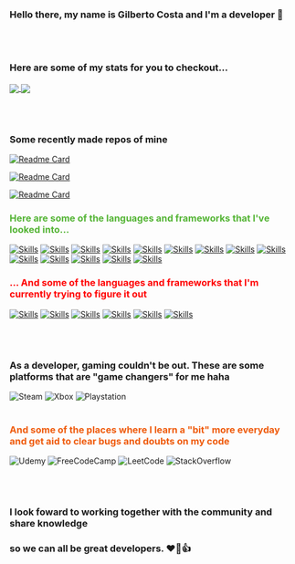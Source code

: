 
### <strong>Hello there, my name is Gilberto Costa and I'm a developer 👋</strong>
<br></br>

### <strong>Here are some of my stats for you to checkout...</strong> ###
<lb></lb>

<a href="https://github.com/anuraghazra/github-readme-stats">
  <img align="center" src="https://github-readme-stats.vercel.app/api?username=Ginkno&theme=dracula" />
</a>

<a href="https://github.com/anuraghazra/github-readme-stats">
  <img align="center" src="https://github-readme-stats.vercel.app/api/top-langs/?username=Ginkno&layout=compact" />
</a>

<br></br>

### <strong> Some recently made repos of mine </strong> ###
<lb></lb>

[![Readme Card](https://github-readme-stats.vercel.app/api/pin/?username=Ginkno&repo=Browser-automation-with-python&show_owner=true)](https://github.com/anuraghazra/github-readme-stats)

[![Readme Card](https://github-readme-stats.vercel.app/api/pin/?username=Ginkno&repo=NTSL-trading&show_owner=true)](https://github.com/anuraghazra/github-readme-stats)

[![Readme Card](https://github-readme-stats.vercel.app/api/pin/?username=Ginkno&repo=Projeto-DIO-GitHub-Desafio&show_owner=true)](https://github.com/anuraghazra/github-readme-stats)

### <strong><p style="color:54B435">Here are some of the languages and frameworks that I've looked into...</p></strong> ###
<lb></lb>

[![Skills](https://img.shields.io/badge/HTML5-E34F26?style=for-the-badge&logo=html5&logoColor=white)]()
[![Skills](https://img.shields.io/badge/CSS3-1572B6?style=for-the-badge&logo=css3&logoColor=white)]()
[![Skills](https://img.shields.io/badge/Shell_Script-121011?style=for-the-badge&logo=gnu-bash&logoColor=white)]()
[![Skills](https://img.shields.io/badge/JavaScript-F7DF1E?style=for-the-badge&logo=javascript&logoColor=black)]()
[![Skills](https://img.shields.io/badge/Node.js-43853D?style=for-the-badge&logo=node.js&logoColor=white)]()
[![Skills](https://img.shields.io/badge/Bootstrap-563D7C?style=for-the-badge&logo=bootstrap&logoColor=white)]()
[![Skills](https://img.shields.io/badge/jQuery-0769AD?style=for-the-badge&logo=jquery&logoColor=white)]()
[![Skills](https://img.shields.io/badge/MySQL-00000F?style=for-the-badge&logo=mysql&logoColor=white)]()
[![Skills](https://img.shields.io/badge/Python-14354C?style=for-the-badge&logo=python&logoColor=blue)]()
[![Skills](https://img.shields.io/badge/C-00599C?style=for-the-badge&logo=c&logoColor=white)]()
[![Skills](https://img.shields.io/badge/MongoDB-4EA94B?style=for-the-badge&logo=mongodb&logoColor=white)]()
[![Skills](https://img.shields.io/badge/Express.js-404D59?style=for-the-badge)]()
[![Skills](https://img.shields.io/badge/Microsoft_Excel-217346?style=for-the-badge&logo=microsoft-excel&logoColor=white)]()
[![Skills](https://img.shields.io/badge/Microsoft_Word-2B579A?style=for-the-badge&logo=microsoft-word&logoColor=white)]()

### <strong><p style="color:red;">... And some of the languages and frameworks that I'm currently trying to figure it out</p></strong> ###
<lb></lb>

[![Skills](https://img.shields.io/badge/React-20232A?style=for-the-badge&logo=react&logoColor=61DAFB)]()
[![Skills](https://img.shields.io/badge/Vue.js-35495E?style=for-the-badge&logo=vue.js&logoColor=4FC08D)]()
[![Skills](https://img.shields.io/badge/Angular-DD0031?style=for-the-badge&logo=angular&logoColor=white)]()
[![Skills](https://img.shields.io/badge/TypeScript-007ACC?style=for-the-badge&logo=typescript&logoColor=white)]()
[![Skills](https://img.shields.io/badge/Java-ED8B00?style=for-the-badge&logo=java&logoColor=black)]()
[![Skills](https://img.shields.io/badge/Kotlin-0095D5?&style=for-the-badge&logo=kotlin&logoColor=white)]()

<br></br>

### As a developer, gaming couldn't be out. These are some platforms that are <strong>"game changers"</strong> for me haha ###
![Steam](https://img.shields.io/badge/steam-%23000000.svg?style=for-the-badge&logo=steam&logoColor=white)
![Xbox](https://img.shields.io/badge/xbox-%23107C10.svg?style=for-the-badge&logo=xbox&logoColor=white)
![Playstation](https://img.shields.io/badge/Playstation-003791?style=for-the-badge&logo=playstation&logoColor=white)
<br></br>
### <strong><p style="color:EF5B0C;"> And some of the places where I learn a "bit" more everyday and get aid to clear bugs and doubts on my code </p></strong> ###

![Udemy](https://img.shields.io/badge/Udemy-EC5252?style=for-the-badge&logo=Udemy&logoColor=white)
![FreeCodeCamp](https://img.shields.io/badge/freecodecamp-27273D?style=for-the-badge&logo=freecodecamp&logoColor=white&)
![LeetCode](https://img.shields.io/badge/-LeetCode-FFA116?style=for-the-badge&logo=LeetCode&logoColor=black)
![StackOverflow](https://img.shields.io/badge/Stack_Overflow-FE7A16?style=for-the-badge&logo=stack-overflow&logoColor=white)

<br></br>

### I look foward to working together with the community and share knowledge
### so we can all be great developers. ❤️‍🔥👍
